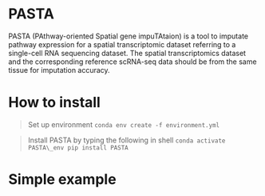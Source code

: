 # PASTA

PASTA (PAthway-oriented Spatial gene impuTAtaion) is a tool to imputate pathway expression for a spatial transcriptomic dataset referring to a single-cell RNA sequencing dataset. 
The spatial transcriptomics dataset and the corresponding reference scRNA-seq data should be from the same tissue for imputation accuracy. 

# How to install
> Set up environment 
`conda env create -f environment.yml`

> Install PASTA by typing the following in shell
`
conda activate PASTA\_env
pip install PASTA
`

# Simple example

